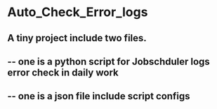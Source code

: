 # Auto_Check_Error_logs

## A tiny project include two files.
##  -- one is a python script for Jobschduler logs error check in daily work
##  -- one is a json file include script configs
